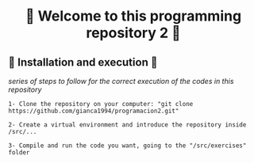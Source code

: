 <h1 align="center">👋 Welcome to this programming repository 2 👋</h1>


## 🔧 Installation and execution 🔧

_series of steps to follow for the correct execution of the codes in this repository_

```
1- Clone the repository on your computer: "git clone https://github.com/gianca1994/programacion2.git"
```
```
2- Create a virtual environment and introduce the repository inside /src/...
```
```
3- Compile and run the code you want, going to the "/src/exercises" folder
```

